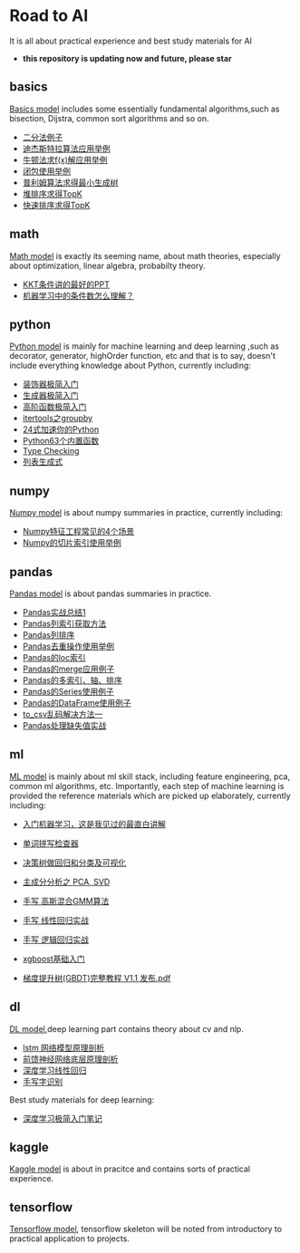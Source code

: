 # Road to AI
It is all about practical experience and best study materials for AI
- **this repository is updating now and future, please star**
## basics
[Basics model](https://github.com/jackzhenguo/machine-learning/tree/master/basics) includes some essentially fundamental algorithms,such as bisection, Dijstra, common sort algorithms and so on.
- [二分法例子](https://github.com/jackzhenguo/machine-learning/tree/master/basics)
- [迪杰斯特拉算法应用举例](https://github.com/jackzhenguo/machine-learning/blob/master/basics/Dijkstra.py)
- [牛顿法求f(x)解应用举例](https://github.com/jackzhenguo/machine-learning/blob/master/basics/NewtonMethod.py)
- [闭包使用举例](https://github.com/jackzhenguo/machine-learning/blob/master/basics/closure.py)
- [普利姆算法求得最小生成树](https://github.com/jackzhenguo/machine-learning/blob/master/basics/primToMiniTree.py)
- [堆排序求得TopK](https://github.com/jackzhenguo/machine-learning/blob/master/basics/topKByHeap.py)
- [快速排序求得TopK](https://github.com/jackzhenguo/machine-learning/blob/master/basics/topKByQuickSort.py)
## math
[Math model](https://github.com/jackzhenguo/machine-learning/tree/master/math) is exactly its seeming name, about math theories, especially about optimization,
linear algebra, probabilty theory.
- [KKT条件讲的最好的PPT](https://github.com/jackzhenguo/machine-learning/blob/master/math/KKT.pdf)
- [机器学习中的条件数怎么理解？](https://github.com/jackzhenguo/machine-learning/blob/master/math/condition-number.ipynb)
## python
[Python model](https://github.com/jackzhenguo/machine-learning/tree/master/python) is mainly for machine learning and deep learning ,such as decorator, generator, highOrder function, etc and that is 
to say, doesn't include everything knowledge about Python, currently including:
- [装饰器极简入门](https://github.com/jackzhenguo/machine-learning/blob/master/python/decorator.py)
- [生成器极简入门](https://github.com/jackzhenguo/machine-learning/blob/master/python/generatorFun.py)
- [高阶函数极简入门](https://github.com/jackzhenguo/machine-learning/blob/master/python/highOrderFun.py)
- [itertools之groupby](https://github.com/jackzhenguo/machine-learning/blob/master/python/itertools-groupby-example.py)
- [24式加速你的Python](https://github.com/jackzhenguo/machine-learning/blob/master/python/24%E5%BC%8F%E5%8A%A0%E9%80%9F%E4%BD%A0%E7%9A%84Python.ipynb)
- [Python63个内置函数](https://github.com/jackzhenguo/machine-learning/blob/master/python/Python63%E4%B8%AA%E5%86%85%E7%BD%AE%E5%87%BD%E6%95%B0.md)
- [Type Checking](https://github.com/jackzhenguo/machine-learning/blob/master/python/Type%20Checking.md)
- [列表生成式](https://github.com/jackzhenguo/machine-learning/blob/master/python/%E5%88%97%E8%A1%A8%E7%94%9F%E6%88%90%E5%BC%8F.md)

## numpy
[Numpy model](https://github.com/jackzhenguo/machine-learning/tree/master/numpy) is about numpy summaries in practice, currently including: 
- [Numpy特征工程常见的4个场景](https://github.com/jackzhenguo/machine-learning/blob/master/numpy/matric%20searching%20methods.md)
- [Numpy的切片索引使用举例](https://github.com/jackzhenguo/machine-learning/blob/master/numpy/numpy_index_slice.ipynb)

## pandas
[Pandas model](https://github.com/jackzhenguo/machine-learning/tree/master/pandas) is about pandas summaries in practice.
- [Pandas实战总结1](https://github.com/jackzhenguo/machine-learning/blob/master/pandas/pandas_all.ipynb)
- [Pandas列索引获取方法](https://github.com/jackzhenguo/machine-learning/blob/master/pandas/pandas_column_number.ipynb)
- [Pandas列排序](https://github.com/jackzhenguo/machine-learning/blob/master/pandas/pandas_column_sort.ipynb)
- [Pandas去重操作使用举例](https://github.com/jackzhenguo/machine-learning/blob/master/pandas/pandas_drop_duplicates.ipynb)
- [Pandas的loc索引](https://github.com/jackzhenguo/machine-learning/blob/master/pandas/pandas_loc.ipynb)
- [Pandas的merge应用例子](https://github.com/jackzhenguo/machine-learning/blob/master/pandas/play_pandas_merge_DataFrame.ipynb)
- [Pandas的多索引、轴、排序](https://github.com/jackzhenguo/machine-learning/blob/master/pandas/play_pandas_mutiIndex_pivot_sort.ipynb)
- [Pandas的Series使用例子](https://github.com/jackzhenguo/machine-learning/blob/master/pandas/play_pandas_series.ipynb)
- [Pandas的DataFrame使用例子](https://github.com/jackzhenguo/machine-learning/blob/master/pandas/play_pd_DataFrame.ipynb)
- [to_csv乱码解决方法一](https://github.com/jackzhenguo/machine-learning/blob/master/pandas/to_csv%E4%B8%AD%E6%96%87%E4%B9%B1%E7%A0%81.ipynb)
- [Pandas处理缺失值实战](https://github.com/jackzhenguo/machine-learning/blob/master/pandas/top_missing_fun.ipynb)

## ml
[ML model](https://github.com/jackzhenguo/machine-learning/tree/master/ml) is mainly about ml skill stack, including feature engineering, pca, common ml algorithms, etc. Importantly, each step
of machine learning is provided the reference materials which are picked up elaborately, currently including: 
- [入门机器学习，这是我见过的最直白讲解](https://github.com/jackzhenguo/machine-learning/blob/master/ml/%E5%85%A5%E9%97%A8%E6%9C%BA%E5%99%A8%E5%AD%A6%E4%B9%A0%EF%BC%8C%E8%BF%99%E6%98%AF%E6%88%91%E8%A7%81%E8%BF%87%E7%9A%84%E6%9C%80%E7%9B%B4%E7%99%BD%E8%AE%B2%E8%A7%A3.md)
- [单词拼写检查器](https://github.com/jackzhenguo/machine-learning/tree/master/ml/bayes)

- [决策树做回归和分类及可视化](https://github.com/jackzhenguo/machine-learning/tree/master/ml/decision-tree)

- [主成分分析之 PCA, SVD](https://github.com/jackzhenguo/machine-learning/tree/master/ml/pca)

- [手写 高斯混合GMM算法](https://github.com/jackzhenguo/machine-learning/blob/master/ml/GMM.ipynb)

- [手写 线性回归实战](https://github.com/jackzhenguo/machine-learning/blob/master/ml/linear-regression.ipynb)

- [手写 逻辑回归实战](https://github.com/jackzhenguo/machine-learning/blob/master/ml/logistic-regression.ipynb)

- [xgboost基础入门](https://github.com/jackzhenguo/machine-learning/blob/master/ml/xgboost-basics.ipynb)
- [梯度提升树(GBDT)完整教程 V1.1 发布.pdf](https://github.com/jackzhenguo/machine-learning/blob/master/ml/%E6%A2%AF%E5%BA%A6%E6%8F%90%E5%8D%87%E6%A0%91(GBDT)%E5%AE%8C%E6%95%B4%E6%95%99%E7%A8%8B%20V1.1%20%E5%8F%91%E5%B8%83.pdf)


## dl
[DL model](https://github.com/jackzhenguo/machine-learning/tree/master/dl),deep learning part contains theory about cv and nlp. 
- [lstm 网络模型原理剖析](https://blog.csdn.net/gzj_1101/article/details/79376798)
- [前馈神经网络底层原理剖析](https://github.com/jackzhenguo/machine-learning/blob/master/dl/FeedForwardNN.py)
- [深度学习线性回归](https://github.com/jackzhenguo/machine-learning/blob/master/dl/linear-regression-tensorflow.ipynb)
- [手写字识别](https://github.com/jackzhenguo/machine-learning/blob/master/dl/mnistSolver.ipynb)

Best study materials for deep learning:
- [深度学习极简入门笔记](https://createmomo.github.io/2018/01/23/Super-Machine-Learning-Revision-Notes/#tableofcontents)

## kaggle
[Kaggle model](https://github.com/jackzhenguo/machine-learning/tree/master/kaggle/titanic) is about in pracitce and contains sorts of practical experience.


## tensorflow
[Tensorflow model](https://github.com/jackzhenguo/machine-learning/tree/master/tensorflow/get-started), tensorflow skeleton will be noted from introductory to practical application to projects.



	
